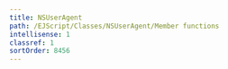 ```yaml
---
title: NSUserAgent
path: /EJScript/Classes/NSUserAgent/Member functions
intellisense: 1
classref: 1
sortOrder: 8456
---
```





